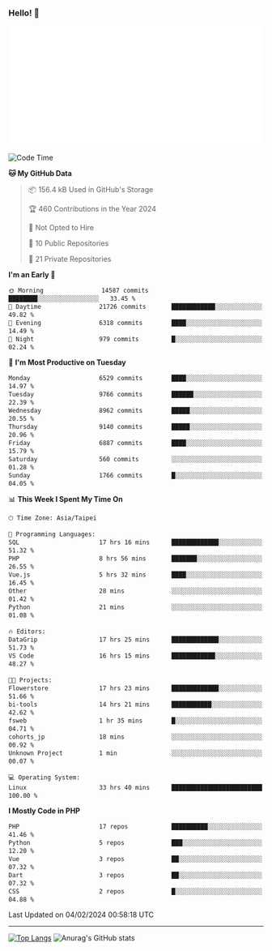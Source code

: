 ### Hello! 👋

![Metrics](/metrics.classic.svg)

<!--START_SECTION:waka-->
![Code Time](http://img.shields.io/badge/Code%20Time-1%2C112%20hrs%206%20mins-blue)

**🐱 My GitHub Data** 

> 📦 156.4 kB Used in GitHub's Storage 
 > 
> 🏆 460 Contributions in the Year 2024
 > 
> 🚫 Not Opted to Hire
 > 
> 📜 10 Public Repositories 
 > 
> 🔑 21 Private Repositories 
 > 
**I'm an Early 🐤** 

```text
🌞 Morning                14587 commits       ████████░░░░░░░░░░░░░░░░░   33.45 % 
🌆 Daytime                21726 commits       ████████████░░░░░░░░░░░░░   49.82 % 
🌃 Evening                6318 commits        ████░░░░░░░░░░░░░░░░░░░░░   14.49 % 
🌙 Night                  979 commits         █░░░░░░░░░░░░░░░░░░░░░░░░   02.24 % 
```
📅 **I'm Most Productive on Tuesday** 

```text
Monday                   6529 commits        ████░░░░░░░░░░░░░░░░░░░░░   14.97 % 
Tuesday                  9766 commits        ██████░░░░░░░░░░░░░░░░░░░   22.39 % 
Wednesday                8962 commits        █████░░░░░░░░░░░░░░░░░░░░   20.55 % 
Thursday                 9140 commits        █████░░░░░░░░░░░░░░░░░░░░   20.96 % 
Friday                   6887 commits        ████░░░░░░░░░░░░░░░░░░░░░   15.79 % 
Saturday                 560 commits         ░░░░░░░░░░░░░░░░░░░░░░░░░   01.28 % 
Sunday                   1766 commits        █░░░░░░░░░░░░░░░░░░░░░░░░   04.05 % 
```


📊 **This Week I Spent My Time On** 

```text
🕑︎ Time Zone: Asia/Taipei

💬 Programming Languages: 
SQL                      17 hrs 16 mins      █████████████░░░░░░░░░░░░   51.32 % 
PHP                      8 hrs 56 mins       ███████░░░░░░░░░░░░░░░░░░   26.55 % 
Vue.js                   5 hrs 32 mins       ████░░░░░░░░░░░░░░░░░░░░░   16.45 % 
Other                    28 mins             ░░░░░░░░░░░░░░░░░░░░░░░░░   01.42 % 
Python                   21 mins             ░░░░░░░░░░░░░░░░░░░░░░░░░   01.08 % 

🔥 Editors: 
DataGrip                 17 hrs 25 mins      █████████████░░░░░░░░░░░░   51.73 % 
VS Code                  16 hrs 15 mins      ████████████░░░░░░░░░░░░░   48.27 % 

🐱‍💻 Projects: 
Flowerstore              17 hrs 23 mins      █████████████░░░░░░░░░░░░   51.66 % 
bi-tools                 14 hrs 21 mins      ███████████░░░░░░░░░░░░░░   42.62 % 
fsweb                    1 hr 35 mins        █░░░░░░░░░░░░░░░░░░░░░░░░   04.71 % 
cohorts_jp               18 mins             ░░░░░░░░░░░░░░░░░░░░░░░░░   00.92 % 
Unknown Project          1 min               ░░░░░░░░░░░░░░░░░░░░░░░░░   00.07 % 

💻 Operating System: 
Linux                    33 hrs 40 mins      █████████████████████████   100.00 % 
```

**I Mostly Code in PHP** 

```text
PHP                      17 repos            ██████████░░░░░░░░░░░░░░░   41.46 % 
Python                   5 repos             ███░░░░░░░░░░░░░░░░░░░░░░   12.20 % 
Vue                      3 repos             ██░░░░░░░░░░░░░░░░░░░░░░░   07.32 % 
Dart                     3 repos             ██░░░░░░░░░░░░░░░░░░░░░░░   07.32 % 
CSS                      2 repos             █░░░░░░░░░░░░░░░░░░░░░░░░   04.88 % 
```




 Last Updated on 04/02/2024 00:58:18 UTC
<!--END_SECTION:waka-->

<hr>

<span style="display:inline-block">[![Top Langs](https://github-readme-stats.vercel.app/api/top-langs/?username=maureendadap&layout=compact&theme=transparent)](https://github.com/anuraghazra/github-readme-stats)</span>
<span style="display:inline-block">![Anurag's GitHub stats](https://github-readme-stats.vercel.app/api?username=maureendadap&show_icons=true&theme=transparent&count_private=true)</span>

<!--
**MaureenDadap/maureendadap** is a ✨ _special_ ✨ repository because its `README.md` (this file) appears on your GitHub profile.

Here are some ideas to get you started:

- 🔭 I’m currently working on ...
- 🌱 I’m currently learning ...
- 👯 I’m looking to collaborate on ...
- 🤔 I’m looking for help with ...
- 💬 Ask me about ...
- 📫 How to reach me: ...
- 😄 Pronouns: ...
- ⚡ Fun fact: ...
-->
